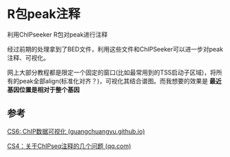 # R包peak注释

利用ChIPseeker R包对peak进行注释

经过前期的处理拿到了BED文件，利用这些文件和ChIPSeeker可以进一步对peak注释、可视化。

网上大部分教程都是限定一个固定的窗口(比如最常用到的TSS启动子区域)，将所有的peak全部align(标准化对齐？)，可视化其结合谱图。而我想要的效果是 **最近基因位置是相对于整个基因**

## 参考

[CS6: ChIP数据可视化 (guangchuangyu.github.io)](https://guangchuangyu.github.io/2017/10/chipseeker-visualization/)

[CS4：关于ChIPseq注释的几个问题 (qq.com)](https://mp.weixin.qq.com/s?__biz=MzI5NjUyNzkxMg==&mid=2247484084&idx=1&sn=b3fb1b88a9f73e26278688dfbce60679&chksm=ec43b3f3db343ae5ea5a657b22bd0ed427c928f75c45484badaf6a6714777d8239cb0b1997b5#rd)

